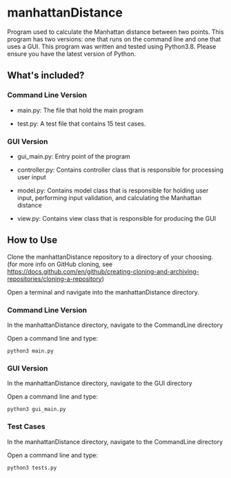 # manhattanDistance

Program used to calculate the Manhattan distance between two points. This program has two versions: one that runs on the command line and one that uses a GUI.
This program was written and tested using Python3.8. Please ensure you have the latest version of Python.

## What's included?

### Command Line Version

* main.py: The file that hold the main program

* test.py: A test file that contains 15 test cases.

### GUI Version

* gui_main.py: Entry point of the program
  
* controller.py: Contains controller class that is responsible for processing user input

* model.py: Contains model class that is responsible for holding user input, performing input validation, and calculating the Manhattan distance

* view.py: Contains view class that is responsible for producing the GUI

## How to Use

Clone the manhattanDistance repository to a directory of your choosing. (for more info on GitHub cloning, see https://docs.github.com/en/github/creating-cloning-and-archiving-repositories/cloning-a-repository)

Open a terminal and navigate into the manhattanDistance directory.

### Command Line Version

In the manhattanDistance directory, navigate to the CommandLine directory

Open a command line and type:

    python3 main.py

### GUI Version

In the manhattanDistance directory, navigate to the GUI directory

Open a command line and type:

    python3 gui_main.py

### Test Cases

In the manhattanDistance directory, navigate to the CommandLine directory

Open a command line and type:

    python3 tests.py
